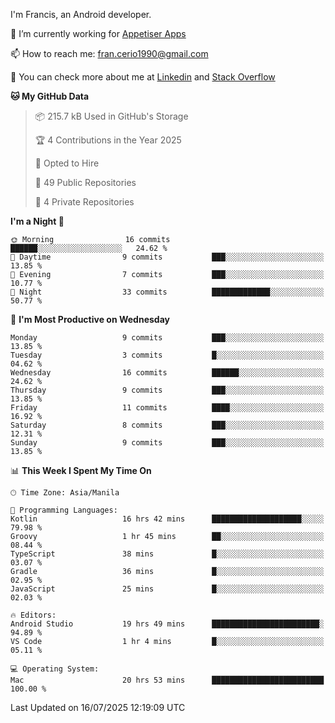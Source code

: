 
I'm Francis, an Android developer.

🔭 I’m currently working for [Appetiser Apps](http://appetiser.com.au)

📫 How to reach me: fran.cerio1990@gmail.com

👀 You can check more about me at [Linkedin](https://www.linkedin.com/in/francerio/) and [Stack Overflow](https://stackoverflow.com/users/1614267/fran-ceriu)



<!--START_SECTION:waka-->
**🐱 My GitHub Data** 

> 📦 215.7 kB Used in GitHub's Storage 
 > 
> 🏆 4 Contributions in the Year 2025
 > 
> 💼 Opted to Hire
 > 
> 📜 49 Public Repositories 
 > 
> 🔑 4 Private Repositories 
 > 
**I'm a Night 🦉** 

```text
🌞 Morning                16 commits          ██████░░░░░░░░░░░░░░░░░░░   24.62 % 
🌆 Daytime                9 commits           ███░░░░░░░░░░░░░░░░░░░░░░   13.85 % 
🌃 Evening                7 commits           ███░░░░░░░░░░░░░░░░░░░░░░   10.77 % 
🌙 Night                  33 commits          █████████████░░░░░░░░░░░░   50.77 % 
```
📅 **I'm Most Productive on Wednesday** 

```text
Monday                   9 commits           ███░░░░░░░░░░░░░░░░░░░░░░   13.85 % 
Tuesday                  3 commits           █░░░░░░░░░░░░░░░░░░░░░░░░   04.62 % 
Wednesday                16 commits          ██████░░░░░░░░░░░░░░░░░░░   24.62 % 
Thursday                 9 commits           ███░░░░░░░░░░░░░░░░░░░░░░   13.85 % 
Friday                   11 commits          ████░░░░░░░░░░░░░░░░░░░░░   16.92 % 
Saturday                 8 commits           ███░░░░░░░░░░░░░░░░░░░░░░   12.31 % 
Sunday                   9 commits           ███░░░░░░░░░░░░░░░░░░░░░░   13.85 % 
```


📊 **This Week I Spent My Time On** 

```text
🕑︎ Time Zone: Asia/Manila

💬 Programming Languages: 
Kotlin                   16 hrs 42 mins      ████████████████████░░░░░   79.98 % 
Groovy                   1 hr 45 mins        ██░░░░░░░░░░░░░░░░░░░░░░░   08.44 % 
TypeScript               38 mins             █░░░░░░░░░░░░░░░░░░░░░░░░   03.07 % 
Gradle                   36 mins             █░░░░░░░░░░░░░░░░░░░░░░░░   02.95 % 
JavaScript               25 mins             █░░░░░░░░░░░░░░░░░░░░░░░░   02.03 % 

🔥 Editors: 
Android Studio           19 hrs 49 mins      ████████████████████████░   94.89 % 
VS Code                  1 hr 4 mins         █░░░░░░░░░░░░░░░░░░░░░░░░   05.11 % 

💻 Operating System: 
Mac                      20 hrs 53 mins      █████████████████████████   100.00 % 
```


 Last Updated on 16/07/2025 12:19:09 UTC
<!--END_SECTION:waka-->
